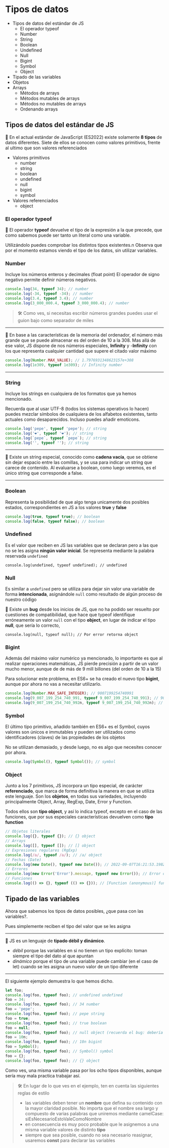 # Tipos de datos

- Tipos de datos del estándar de JS
  - El operador typeof
  - Number
  - String
  - Boolean
  - Undefined
  - Null
  - Bigint
  - Symbol
  - Object
- Tipado de las variables
- Objetos
- Arrays
  - Métodos de arrays
  - Métodos mutables de arrays
  - Métodos no mutables de arrays
  - Ordenando arrays

## Tipos de datos del estándar de JS

🎯 En el actual estándar de JavaScript (ES2022) existe solamente **8 tipos** de datos diferentes. Siete de ellos se conocen como valores primitivos, frente al ultimo que son valores referenciados

- Valores primitivos
  - number
  - string
  - boolean
  - undefined
  - null
  - bigint
  - symbol
- Valores referenciados
  - object

### El operador typeof

🎯 El operador **typeof** devuelve el tipo de la expresión a la que precede, que como sabemos puede ser tanto un literal como una variable.

Utilizándolo puedes comprobar los distintos tipos existentes.n
Observa que por el momento estamos viendo el tipo de los datos, sin utilizar variables.

### Number

Incluye los números enteros y decimales (float point)
El operador de signo negativo permite definir números negativos.

```js
console.log(34, typeof 34); // number
console.log(-34, typeof -34); // number
console.log(3.4, typeof 3.4); // number
console.log(3_000_000.4, typeof 3_000_000.4); // number
```

> 🛠️ Como ves, si necesitas escribir números grandes puedes usar el guion bajo como separador de miles

---

🥷 En base a las características de la memoria del ordenador, el número más grande que se puede almacenar es del orden de 10 a la 308. Mas allá de ese valor, JS dispone de nos números especiales, **Infinity** y -**Infinity** con los que representa cualquier cantidad que supere el citado valor máximo

```js
console.log(Number.MAX_VALUE); // 1.7976931348623157e+308
console.log(1e309, typeof 1e309); // Infinity number
```

---

### String

Incluye los strings en cualquiera de los formatos que ya hemos mencionado.

Recuerda que al usar UTF-8 (todos los sistemas operativos lo hacen) puedes mezclar símbolos de cualquiera de los alfabetos existentes, tanto actuales como desaparecidos. Incluso puedes añadir emoticons.

```js
console.log('pepe', typeof 'pepe'); // string
console.log('❤️', typeof '❤️'); // string
console.log(`pepe`, typeof `pepe`); // string
console.log('', typeof ''); // string
```

---

🥷 Existe un string especial, conocido como **cadena vacía**, que se obtiene sin dejar espacio entre las comillas, y se usa para indicar un string que carece de contenido. Al evaluarse a boolean, como luego veremos, es el único string que corresponde a false.

---

### Boolean

Representa la posibilidad de que algo tenga unicamente dos posibles estados, correspondientes en JS a los valores **true** y **false**

```js
console.log(true, typeof true); // boolean
console.log(false, typeof false); // boolean
```

### Undefined

Es el valor que reciben en JS las variables que se declaran pero a las que no se les asigna **ningún valor inicial**. Se representa mediante la palabra reservada `undefined`

```
console.log(undefined, typeof undefined); // undefined
```

### Null

Es similar a `undefined` pero se utiliza para dejar sin valor una variable de forma **intencionada**, asignándole `null` como resultado de algún proceso de nuestro código

🎯 Existe un **bug** desde los inicios de JS, que no ha podido ser resuelto por cuestiones de compatibilidad, que hace que typeof identifique erróneamente un valor `null` con el tipo **object**, en lugar de indicar el tipo **null**, que sería lo correcto,

```
console.log(null, typeof null); // Por error retorna object
```

### Bigint

Además del máximo valor numérico ya mencionado, lo importante es que al realizar operaciones matemáticas, JS pierde precisión a partir de un valor mucho menor, aunque de de más de 9 mill billones (del orden de 10 a la 15)

Para solucionar este problema, en ES6+ se ha creado el nuevo tipo **bigint**, aunque por ahora no vas a necesitar utilizarlo.

```js
console.log(Number.MAX_SAFE_INTEGER); // 9007199254740991
console.log(9_007_199_254_740_991, typeof 9_007_199_254_740_991); // 9007199254740991 number
console.log(9_007_199_254_740_992n, typeof 9_007_199_254_740_992n); // 9007199254740992n bigint
```

### Symbol

El último tipo primitivo, añadido también en ES6+ es el Symbol, cuyos valores son únicos e immutables y pueden ser utilizados como identificadores (claves) de las propiedades de los objetos

No se utilizan demasiado, y desde luego, no es algo que necesites conocer por ahora.

```js
console.log(Symbol(), typeof Symbol()); // symbol
```

### Object

Junto a los 7 primitivos, JS incorpora un tipo especial, de carácter **referenciado**, que marca de forma definitiva la manera en que se utiliza este lenguaje. Son los **objetos**, en todas sus variedades, incluyendo principalmente Object, Array, RegExp, Date, Error y Function.

Todos ellos son **tipo object**, y así lo indica typeof, excepto en el caso de las funciones, que por sus especiales características devuelven como **tipo function**

```js
// Objetos literales
console.log({}, typeof {}); // {} object
// Arrays
console.log([], typeof []); // [] object
// Expresiones regulares (RgExp)
console.log(/a/, typeof /a/); // /a/ object
// Fechas (Date)
console.log(new Date(), typeof new Date()); // 2022-09-07T16:21:53.198Z object
// Errores
console.log(new Error('Error').message, typeof new Error()); // Error object
// Funciones
console.log(() => {}, typeof (() => {})); // [Function (anonymous)] function
```

## Tipado de las variables

Ahora que sabemos los tipos de datos posibles, ¿que pasa con las variables?.

Pues simplemente reciben el tipo del valor que se les asigna

---

🥷 JS es un lenguaje de **tipado débil y dinámico**.

- _débil_ porque las variables en si no tienen un tipo explícito: toman siempre el tipo del dato al que apuntan
- _dinámico_ porque el tipo de una variable puede cambiar (en el caso de let) cuando se les asigna un nuevo valor de un tipo diferente

---

El siguiente ejemplo demuestra lo que hemos dicho.

```js
let foo;
console.log(foo, typeof foo); // undefined undefined
foo = 34;
console.log(foo, typeof foo); // 34 number
foo = 'pepe';
console.log(foo, typeof foo); // pepe string
foo = true;
console.log(foo, typeof foo); // true boolean
foo = null;
console.log(foo, typeof foo); // null object (recuerda el bug: debería ser null)
foo = 10n;
console.log(foo, typeof foo); // 10n bigint
foo = Symbol();
console.log(foo, typeof foo); // Symbol() symbol
foo = {};
console.log(foo, typeof foo); // {} object
```

Como ves, una misma variable pasa por los ocho tipos disponibles, aunque sería muy mala practica trabajar así.

> 🛠️ En lugar de lo que ves en el ejemplo, ten en cuenta las siguientes reglas de estilo
>
> - las variables deben tener un **nombre** que defina su contenido con la mayor claridad posible. No importa que el nombre sea largo y compuesto de varias palabras que uniremos mediante camelCase: siEsNecesarioEstoValeComoNombre
> - en consecuencia es muy poco probable que le asignemos a una misma variable valores de distinto **tipo**
> - siempre que sea posible, cuando no sea necesario reasignar, usaremos **const** para declarar las variables

